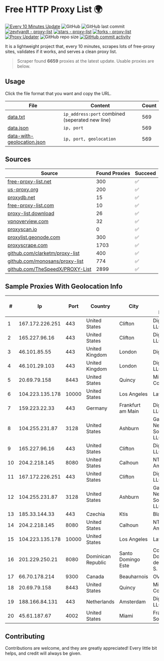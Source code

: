 
# Free HTTP Proxy List 🌍

[![Every 10 Minutes Update](https://github.com/mertguvencli/http-proxy-list/actions/workflows/main.yml/badge.svg?branch=main)](https://github.com/mertguvencli/http-proxy-list/actions/workflows/main.yml)
![GitHub](https://img.shields.io/github/license/mertguvencli/http-proxy-list)
![GitHub last commit](https://img.shields.io/github/last-commit/mertguvencli/http-proxy-list)
[![zevtyardt - proxy-list](https://img.shields.io/static/v1?label=zevtyardt&message=proxy-list&color=blue&logo=github)](https://github.com/zevtyardt/proxy-list "Go to GitHub repo")
[![stars - proxy-list](https://img.shields.io/github/stars/zevtyardt/proxy-list?style=social)](https://github.com/zevtyardt/proxy-list)
[![forks - proxy-list](https://img.shields.io/github/forks/zevtyardt/proxy-list?style=social)](https://github.com/zevtyardt/proxy-list)
[![Proxy Updater](https://github.com/zevtyardt/proxy-list/workflows/Proxy%20Updater/badge.svg)](https://github.com/zevtyardt/proxy-list/actions?query=workflow:"Proxy+Updater")
![GitHub repo size](https://img.shields.io/github/repo-size/zevtyardt/proxy-list)
[![GitHub commit activity](https://img.shields.io/github/commit-activity/m/zevtyardt/proxy-list?logo=commits)](https://github.com/zevtyardt/proxy-list/commits/main)

It is a lightweight project that, every 10 minutes, scrapes lots of free-proxy sites, validates if it works, and serves a clean proxy list.

> Scraper found **6659** proxies at the latest update. Usable proxies are below.

## Usage

Click the file format that you want and copy the URL.

|File|Content|Count|
|----|-------|-----|
|[data.txt](https://raw.githubusercontent.com/mertguvencli/http-proxy-list/main/proxy-list/data.txt)|`ip_address:port` combined (seperated new line)|569|
|[data.json](https://raw.githubusercontent.com/mertguvencli/http-proxy-list/main/proxy-list/data.json)|`ip, port`|569|
|[data-with-geolocation.json](https://raw.githubusercontent.com/mertguvencli/http-proxy-list/main/proxy-list/data-with-geolocation.json)|`ip, port, geolocation`|569|

## Sources

|Source|Found Proxies|Succeed|
|------|-------------|-------|
|[free-proxy-list.net](https://free-proxy-list.net)|300|✅|
|[us-proxy.org](https://www.us-proxy.org)|200|✅|
|[proxydb.net](http://proxydb.net)|15|✅|
|[free-proxy-list.com](https://free-proxy-list.com/?page=&port=&type%5B%5D=http&type%5B%5D=https&up_time=0&search=Search)|10|✅|
|[proxy-list.download](https://www.proxy-list.download/HTTP)|26|✅|
|[vpnoverview.com](https://vpnoverview.com/privacy/anonymous-browsing/free-proxy-servers)|32|✅|
|[proxyscan.io](https://www.proxyscan.io)|0|✅|
|[proxylist.geonode.com](https://proxylist.geonode.com/api/proxy-list?limit=300&page=1&sort_by=lastChecked&sort_type=desc&protocols=http,https)|300|✅|
|[proxyscrape.com](https://api.proxyscrape.com/v2/?request=displayproxies&protocol=http&timeout=10000&country=all&ssl=all&anonymity=all)|1703|✅|
|[github.com/clarketm/proxy-list](https://raw.githubusercontent.com/clarketm/proxy-list/master/proxy-list-raw.txt)|400|✅|
|[github.com/monosans/proxy-list](https://raw.githubusercontent.com/monosans/proxy-list/main/proxies/http.txt)|774|✅|
|[github.com/TheSpeedX/PROXY-List](https://raw.githubusercontent.com/TheSpeedX/PROXY-List/master/http.txt)|2899|✅|


## Sample Proxies With Geolocation Info

|#|Ip|Port|Country|City|Internet Service Provider|
|-|--|----|-------|----|-------------------------|
|1|167.172.226.251|443|United States|Clifton|DigitalOcean, LLC|
|2|165.227.96.16|443|United States|Clifton|DigitalOcean, LLC|
|3|46.101.85.55|443|United Kingdom|London|DigitalOcean|
|4|46.101.29.103|443|United Kingdom|London|DigitalOcean, LLC|
|5|20.69.79.158|8443|United States|Quincy|Microsoft Corporation|
|6|104.223.135.178|10000|United States|Los Angeles|LayerHost|
|7|159.223.22.33|443|Germany|Frankfurt am Main|DigitalOcean, LLC|
|8|104.255.231.87|3128|United States|Ashburn|Garrison Network Solutions LLC|
|9|165.227.96.16|443|United States|Clifton|DigitalOcean, LLC|
|10|204.2.218.145|8080|United States|Calhoun|NTT America, Inc.|
|11|167.172.226.251|443|United States|Clifton|DigitalOcean, LLC|
|12|104.255.231.87|3128|United States|Ashburn|Garrison Network Solutions LLC|
|13|185.33.144.33|443|Czechia|Ktis|BlazeArts Kft|
|14|204.2.218.145|8080|United States|Calhoun|NTT America, Inc.|
|15|104.223.135.178|10000|United States|Los Angeles|LayerHost|
|16|201.229.250.21|8080|Dominican Republic|Santo Domingo Este|Compañía Dominicana de Teléfonos S. A.|
|17|66.70.178.214|9300|Canada|Beauharnois|OVH SAS|
|18|20.69.79.158|8443|United States|Quincy|Microsoft Corporation|
|19|188.166.84.131|443|Netherlands|Amsterdam|DigitalOcean, LLC|
|20|45.61.187.67|4002|United States|Miami|FranTech Solutions|



## Contributing

Contributions are welcome, and they are greatly appreciated! Every
little bit helps, and credit will always be given.

